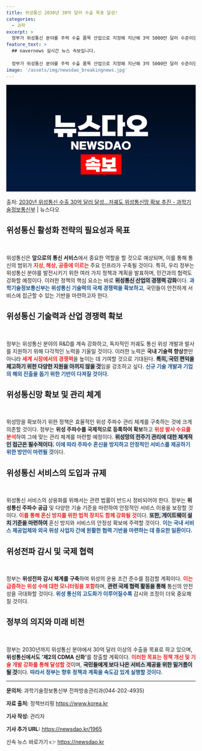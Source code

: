 ```yaml
---
title: 위성통신 2030년 30억 달러 수출 목표 달성!
categories:
  - 과학
excerpt: >
  정부가 위성통신 분야를 주력 수출 품목 산업으로 지정해 지난해 3억 5000만 달러 수준이던 수출 실적을 오…
feature_text: >
  ## navernews 실시간 뉴스 속보입니다.

  정부가 위성통신 분야를 주력 수출 품목 산업으로 지정해 지난해 3억 5000만 달러 수준이던 수출 실적을 오…
image: '/assets/img/newsdao_breakingnews.jpg'
---
```


![뉴스다오 속보](/assets/img/newsdao_breakingnews.jpg)

<p>출처: <a href="https://newsdao.kr/1965" rel="dofollow">2030년 위성통신 수출 30억 달러 달성…저궤도 위성통신망 확보 추진 - 과학기술정보통신부</a> | 뉴스다오</p>

<h2 data-ke-size="size26">위성통신 활성화 전략의 필요성과 목표</h2>

<p data-ke-size="size16">&nbsp;</p>
위성통신은 <b>앞으로의 통신 서비스</b>에서 중요한 역할을 할 것으로 예상되며, 이를 통해 통신의 범위가 <b><span style="color: #ee2323;">지상, 해상, 공중에 이르는</span></b> 주요 인프라가 구축될 것이다. 특히, 우리 정부는 위성통신 분야를 발전시키기 위한 여러 가지 정책과 계획을 발표하며, 민간과의 협력도 강화할 예정이다. 이러한 정책의 핵심 요소는 바로 <b><span style="background-color: #21538527;">위성통신 산업의 경쟁력 강화</span></b>이다. <b><span style="color: #1a5490;">과학기술정보통신부는 위성통신 기술력의 국제 경쟁력을 확보하고</span></b>, 국민들이 안전하게 서비스에 접근할 수 있는 기반을 마련하고자 한다.

<h2 data-ke-size="size26">위성통신 기술력과 산업 경쟁력 확보</h2>

<p data-ke-size="size16">&nbsp;</p>
정부는 위성통신 분야의 R&D를 계속 강화하고, 독자적인 저궤도 통신 위성 개발과 발사를 지원하기 위해 다각적인 노력을 기울일 것이다. 이러한 노력은 <b>국내 기술력 향상</b>뿐만 아니라 <b><span style="color: #ee2323;">세계 시장에서의 경쟁력</span></b>을 높이는 데 기여할 것으로 기대된다. <b><span style="background-color: #21538527;">특히, 국민 편익을 제고하기 위한 다양한 지원을 아끼지 않을 것</span></b>임을 강조하고 싶다. <b><span style="color: #1a5490;">신규 기술 개발과 기업의 해외 진출을 돕기 위한 기반이 다져질 것이다.</span></b>

<h2 data-ke-size="size26">위성통신망 확보 및 관리 체계</h2>

<p data-ke-size="size16">&nbsp;</p>
위성망을 확보하기 위한 정책은 효율적인 위성 주파수 관리 체계를 구축하는 것에 크게 의존할 것이다. 정부는 <b>위성 주파수를 국제적으로 등록하여 확보</b>하고 <b><span style="color: #ee2323;">위성 발사 수요를 분석</span></b>하여 그에 맞는 관리 체계를 마련할 예정이다. <b><span style="background-color: #21538527;">위성망의 전주기 관리에 대한 체계적인 접근은 필수적이다.</span></b> <b><span style="color: #1a5490;">이에 따라 주파수 혼신을 방지하고 안정적인 서비스를 제공하기 위한 방안이 마련될 것</span></b>이다.

<h2 data-ke-size="size26">위성통신 서비스의 도입과 규제</h2>

<p data-ke-size="size16">&nbsp;</p>
위성통신 서비스의 상용화를 위해서는 관련 법률이 반드시 정비되어야 한다. 정부는 <b>위성통신 주파수 공급</b> 및 다양한 기술 기준을 마련하여 안정적인 서비스 이용을 보장할 것이다. <b><span style="color: #ee2323;">이를 통해 혼신 방지를 위한 법적 장치도 함께 강화될 것</span></b>이다. <b><span style="background-color: #21538527;">또한, 게이트웨이 설치 기준을 마련하여</span></b> 혼신 방지와 서비스의 안정성 확보에 주력할 것이다. <b><span style="color: #1a5490;">이는 국내 서비스 제공업체와 외국 위성 사업자 간에 원활한 협력 기반을 마련하는 데 중요한 일환이다.</span></b>

<h2 data-ke-size="size26">위성전파 감시 및 국제 협력</h2>

<p data-ke-size="size16">&nbsp;</p>
정부는 <b>위성전파 감시 체계를 구축</b>하여 위성의 운용 조건 준수를 점검할 계획이다. <b><span style="color: #ee2323;">이는 급증하는 위성 수에 대한 모니터링을 포함</span></b>하며, <b><span style="background-color: #21538527;">관련 국제 협력 활동을 통해</span></b> 통신의 안전성을 극대화할 것이다. <b><span style="color: #1a5490;">위성 통신의 고도화가 이루어질수록</span></b> 감시와 조정이 더욱 중요해질 것이다.

<h2 data-ke-size="size26">정부의 의지와 미래 비전</h2>

<p data-ke-size="size16">&nbsp;</p>
정부는 2030년까지 위성통신 분야에서 30억 달러 이상의 수출을 목표로 하고 있으며, <b>위성통신에서도 '제2의 CDMA 신화'</b>를 창출할 계획이다. <b><span style="color: #ee2323;">이러한 목표는 정책 개선 및 기술 개발 강화를 통해 달성할 것</span></b>이며, <b><span style="background-color: #21538527;">국민들에게 보다 나은 서비스 제공을 위한 밑거름이 될 것</span></b>이다. <b><span style="color: #1a5490;">따라서 정부는 향후 정책과 계획을 속도감 있게 실행할 것이다.</span></b>

<hr>

<p data-ke-size="size16"><strong>문의처:</strong> 과학기술정보통신부 전파방송관리과(044-202-4935)</p>
<p data-ke-size="size16"><strong>자료 출처:</strong> 정책브리핑 <a href="https://https://www.korea.kr">https://www.korea.kr</a></p>

<p data-ke-size="size16"><strong>기사 작성:</strong> 관리자</p>
<p data-ke-size="size16"><strong>기사 추가 URL:</strong> <a href="https://newsdao.kr/1965">https://newsdao.kr/1965</a></p> 

신속 뉴스 바로가기 👉 <a href="https://newsdao.kr" rel="dofollow">https://newsdao.kr</a>


